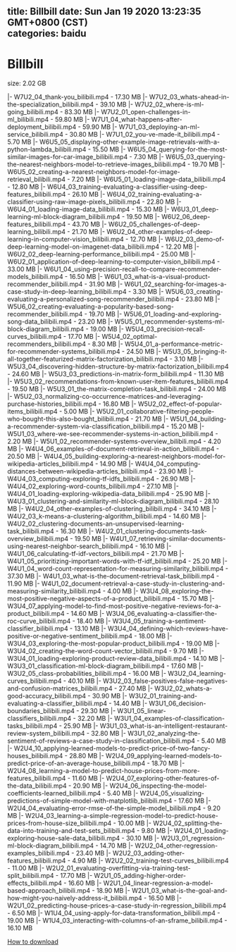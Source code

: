 
title: Billbill
date: Sun Jan 19 2020 13:23:35 GMT+0800 (CST)    
categories: baidu
---

# Billbill
size: 2.02 GB
 
 
|- W7U2_04_thank-you_bilibili.mp4 - 17.30 MB
|- W7U2_03_whats-ahead-in-the-specialization_bilibili.mp4 - 39.10 MB
|- W7U2_02_where-is-ml-going_bilibili.mp4 - 83.30 MB
|- W7U2_01_open-challenges-in-ml_bilibili.mp4 - 59.80 MB
|- W7U1_04_what-happens-after-deployment_bilibili.mp4 - 59.90 MB
|- W7U1_03_deploying-an-ml-service_bilibili.mp4 - 30.80 MB
|- W7U1_02_you-ve-made-it_bilibili.mp4 - 5.70 MB
|- W6U5_05_displaying-other-example-image-retrievals-with-a-python-lambda_bilibili.mp4 - 15.50 MB
|- W6U5_04_querying-for-the-most-similar-images-for-car-image_bilibili.mp4 - 7.30 MB
|- W6U5_03_querying-the-nearest-neighbors-model-to-retrieve-images_bilibili.mp4 - 19.70 MB
|- W6U5_02_creating-a-nearest-neighbors-model-for-image-retrieval_bilibili.mp4 - 7.20 MB
|- W6U5_01_loading-image-data_bilibili.mp4 - 12.80 MB
|- W6U4_03_training-evaluating-a-classifier-using-deep-features_bilibili.mp4 - 26.10 MB
|- W6U4_02_training-evaluating-a-classifier-using-raw-image-pixels_bilibili.mp4 - 22.80 MB
|- W6U4_01_loading-image-data_bilibili.mp4 - 15.30 MB
|- W6U3_01_deep-learning-ml-block-diagram_bilibili.mp4 - 19.50 MB
|- W6U2_06_deep-features_bilibili.mp4 - 43.70 MB
|- W6U2_05_challenges-of-deep-learning_bilibili.mp4 - 21.70 MB
|- W6U2_04_other-examples-of-deep-learning-in-computer-vision_bilibili.mp4 - 12.70 MB
|- W6U2_03_demo-of-deep-learning-model-on-imagenet-data_bilibili.mp4 - 12.20 MB
|- W6U2_02_deep-learning-performance_bilibili.mp4 - 25.00 MB
|- W6U2_01_application-of-deep-learning-to-computer-vision_bilibili.mp4 - 33.00 MB
|- W6U1_04_using-precision-recall-to-compare-recommender-models_bilibili.mp4 - 16.50 MB
|- W6U1_03_what-is-a-visual-product-recommender_bilibili.mp4 - 31.90 MB
|- W6U1_02_searching-for-images-a-case-study-in-deep-learning_bilibili.mp4 - 3.30 MB
|- W5U6_03_creating-evaluating-a-personalized-song-recommender_bilibili.mp4 - 23.80 MB
|- W5U6_02_creating-evaluating-a-popularity-based-song-recommender_bilibili.mp4 - 19.70 MB
|- W5U6_01_loading-and-exploring-song-data_bilibili.mp4 - 23.20 MB
|- W5U5_01_recommender-systems-ml-block-diagram_bilibili.mp4 - 19.00 MB
|- W5U4_03_precision-recall-curves_bilibili.mp4 - 17.70 MB
|- W5U4_02_optimal-recommenders_bilibili.mp4 - 8.30 MB
|- W5U4_01_a-performance-metric-for-recommender-systems_bilibili.mp4 - 24.50 MB
|- W5U3_05_bringing-it-all-together-featurized-matrix-factorization_bilibili.mp4 - 3.10 MB
|- W5U3_04_discovering-hidden-structure-by-matrix-factorization_bilibili.mp4 - 24.60 MB
|- W5U3_03_predictions-in-matrix-form_bilibili.mp4 - 11.30 MB
|- W5U3_02_recommendations-from-known-user-item-features_bilibili.mp4 - 19.50 MB
|- W5U3_01_the-matrix-completion-task_bilibili.mp4 - 24.00 MB
|- W5U2_03_normalizing-co-occurrence-matrices-and-leveraging-purchase-histories_bilibili.mp4 - 16.80 MB
|- W5U2_02_effect-of-popular-items_bilibili.mp4 - 5.00 MB
|- W5U2_01_collaborative-filtering-people-who-bought-this-also-bought_bilibili.mp4 - 21.70 MB
|- W5U1_04_building-a-recommender-system-via-classification_bilibili.mp4 - 15.20 MB
|- W5U1_03_where-we-see-recommender-systems-in-action_bilibili.mp4 - 2.20 MB
|- W5U1_02_recommender-systems-overview_bilibili.mp4 - 4.20 MB
|- W4U4_06_examples-of-document-retrieval-in-action_bilibili.mp4 - 20.50 MB
|- W4U4_05_building-exploring-a-nearest-neighbors-model-for-wikipedia-articles_bilibili.mp4 - 14.90 MB
|- W4U4_04_computing-distances-between-wikipedia-articles_bilibili.mp4 - 23.90 MB
|- W4U4_03_computing-exploring-tf-idfs_bilibili.mp4 - 26.90 MB
|- W4U4_02_exploring-word-counts_bilibili.mp4 - 27.10 MB
|- W4U4_01_loading-exploring-wikipedia-data_bilibili.mp4 - 25.90 MB
|- W4U3_01_clustering-and-similarity-ml-block-diagram_bilibili.mp4 - 28.10 MB
|- W4U2_04_other-examples-of-clustering_bilibili.mp4 - 34.10 MB
|- W4U2_03_k-means-a-clustering-algorithm_bilibili.mp4 - 14.60 MB
|- W4U2_02_clustering-documents-an-unsupervised-learning-task_bilibili.mp4 - 16.30 MB
|- W4U2_01_clustering-documents-task-overview_bilibili.mp4 - 19.50 MB
|- W4U1_07_retrieving-similar-documents-using-nearest-neighbor-search_bilibili.mp4 - 16.10 MB
|- W4U1_06_calculating-tf-idf-vectors_bilibili.mp4 - 21.70 MB
|- W4U1_05_prioritizing-important-words-with-tf-idf_bilibili.mp4 - 25.20 MB
|- W4U1_04_word-count-representation-for-measuring-similarity_bilibili.mp4 - 37.30 MB
|- W4U1_03_what-is-the-document-retrieval-task_bilibili.mp4 - 11.90 MB
|- W4U1_02_document-retrieval-a-case-study-in-clustering-and-measuring-similarity_bilibili.mp4 - 4.00 MB
|- W3U4_08_exploring-the-most-positive-negative-aspects-of-a-product_bilibili.mp4 - 15.70 MB
|- W3U4_07_applying-model-to-find-most-positive-negative-reviews-for-a-product_bilibili.mp4 - 14.60 MB
|- W3U4_06_evaluating-a-classifier-the-roc-curve_bilibili.mp4 - 18.40 MB
|- W3U4_05_training-a-sentiment-classifier_bilibili.mp4 - 13.10 MB
|- W3U4_04_defining-which-reviews-have-positive-or-negative-sentiment_bilibili.mp4 - 18.00 MB
|- W3U4_03_exploring-the-most-popular-product_bilibili.mp4 - 19.00 MB
|- W3U4_02_creating-the-word-count-vector_bilibili.mp4 - 9.70 MB
|- W3U4_01_loading-exploring-product-review-data_bilibili.mp4 - 14.10 MB
|- W3U3_01_classification-ml-block-diagram_bilibili.mp4 - 17.60 MB
|- W3U2_05_class-probabilities_bilibili.mp4 - 16.00 MB
|- W3U2_04_learning-curves_bilibili.mp4 - 40.10 MB
|- W3U2_03_false-positives-false-negatives-and-confusion-matrices_bilibili.mp4 - 27.40 MB
|- W3U2_02_whats-a-good-accuracy_bilibili.mp4 - 30.90 MB
|- W3U2_01_training-and-evaluating-a-classifier_bilibili.mp4 - 14.40 MB
|- W3U1_06_decision-boundaries_bilibili.mp4 - 29.30 MB
|- W3U1_05_linear-classifiers_bilibili.mp4 - 32.20 MB
|- W3U1_04_examples-of-classification-tasks_bilibili.mp4 - 25.90 MB
|- W3U1_03_what-is-an-intelligent-restaurant-review-system_bilibili.mp4 - 32.80 MB
|- W3U1_02_analyzing-the-sentiment-of-reviews-a-case-study-in-classification_bilibili.mp4 - 5.40 MB
|- W2U4_10_applying-learned-models-to-predict-price-of-two-fancy-houses_bilibili.mp4 - 28.80 MB
|- W2U4_09_applying-learned-models-to-predict-price-of-an-average-house_bilibili.mp4 - 18.70 MB
|- W2U4_08_learning-a-model-to-predict-house-prices-from-more-features_bilibili.mp4 - 11.60 MB
|- W2U4_07_exploring-other-features-of-the-data_bilibili.mp4 - 20.90 MB
|- W2U4_06_inspecting-the-model-coefficients-learned_bilibili.mp4 - 5.40 MB
|- W2U4_05_visualizing-predictions-of-simple-model-with-matplotlib_bilibili.mp4 - 17.60 MB
|- W2U4_04_evaluating-error-rmse-of-the-simple-model_bilibili.mp4 - 9.20 MB
|- W2U4_03_learning-a-simple-regression-model-to-predict-house-prices-from-house-size_bilibili.mp4 - 10.00 MB
|- W2U4_02_splitting-the-data-into-training-and-test-sets_bilibili.mp4 - 9.80 MB
|- W2U4_01_loading-exploring-house-sale-data_bilibili.mp4 - 30.10 MB
|- W2U3_01_regression-ml-block-diagram_bilibili.mp4 - 14.70 MB
|- W2U2_04_other-regression-examples_bilibili.mp4 - 23.40 MB
|- W2U2_03_adding-other-features_bilibili.mp4 - 4.90 MB
|- W2U2_02_training-test-curves_bilibili.mp4 - 11.00 MB
|- W2U2_01_evaluating-overfitting-via-training-test-split_bilibili.mp4 - 17.70 MB
|- W2U1_05_adding-higher-order-effects_bilibili.mp4 - 16.60 MB
|- W2U1_04_linear-regression-a-model-based-approach_bilibili.mp4 - 18.90 MB
|- W2U1_03_what-is-the-goal-and-how-might-you-naively-address-it_bilibili.mp4 - 16.50 MB
|- W2U1_02_predicting-house-prices-a-case-study-in-regression_bilibili.mp4 - 6.50 MB
|- W1U4_04_using-apply-for-data-transformation_bilibili.mp4 - 19.00 MB
|- W1U4_03_interacting-with-columns-of-an-sframe_bilibili.mp4 - 16.10 MB

[How to download](https://bpcam.bemobtrk.com/go/2ceec3aa-1ca2-46d6-b9ff-aaa5c184517c?jno=1006)